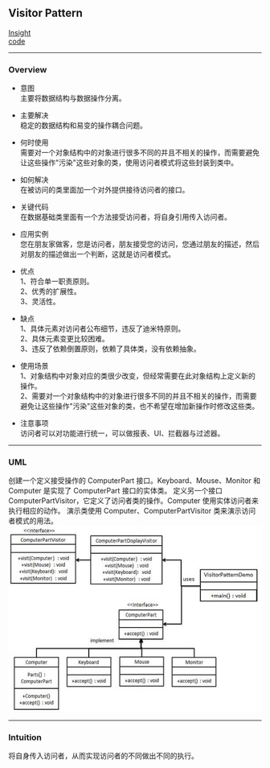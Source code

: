 ## Visitor Pattern
[Insight](https://www.runoob.com/design-pattern/visitor-pattern.html)  
[code](https://github.com/wan-h/BrainpowerCode/blob/master/DesignPatterns/VisitorPattern.py)

---
### Overview  
* 意图  
主要将数据结构与数据操作分离。

* 主要解决  
稳定的数据结构和易变的操作耦合问题。

* 何时使用  
需要对一个对象结构中的对象进行很多不同的并且不相关的操作，而需要避免让这些操作"污染"这些对象的类，使用访问者模式将这些封装到类中。

* 如何解决  
在被访问的类里面加一个对外提供接待访问者的接口。

* 关键代码  
在数据基础类里面有一个方法接受访问者，将自身引用传入访问者。

* 应用实例  
您在朋友家做客，您是访问者，朋友接受您的访问，您通过朋友的描述，然后对朋友的描述做出一个判断，这就是访问者模式。

* 优点  
1、符合单一职责原则。   
2、优秀的扩展性。   
3、灵活性。

* 缺点  
1、具体元素对访问者公布细节，违反了迪米特原则。   
2、具体元素变更比较困难。   
3、违反了依赖倒置原则，依赖了具体类，没有依赖抽象。

* 使用场景  
1、对象结构中对象对应的类很少改变，但经常需要在此对象结构上定义新的操作。   
2、需要对一个对象结构中的对象进行很多不同的并且不相关的操作，而需要避免让这些操作"污染"这些对象的类，也不希望在增加新操作时修改这些类。

* 注意事项  
访问者可以对功能进行统一，可以做报表、UI、拦截器与过滤器。

---
### UML  
创建一个定义接受操作的 ComputerPart 接口。Keyboard、Mouse、Monitor 和 Computer 是实现了 ComputerPart 接口的实体类。
定义另一个接口 ComputerPartVisitor，它定义了访问者类的操作。Computer 使用实体访问者来执行相应的动作。
演示类使用 Computer、ComputerPartVisitor 类来演示访问者模式的用法。  
![](src/uml_0.png)  

---
### Intuition  
将自身传入访问者，从而实现访问者的不同做出不同的执行。